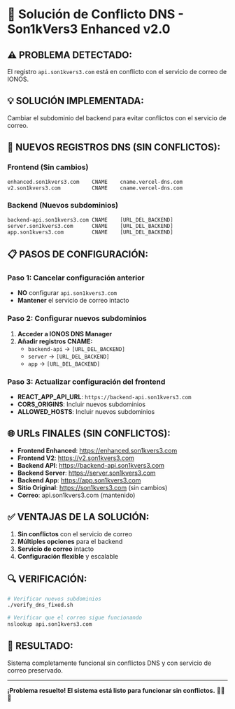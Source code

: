 # 🚨 Solución de Conflicto DNS - Son1kVers3 Enhanced v2.0

## ⚠️ **PROBLEMA DETECTADO:**
El registro `api.son1kvers3.com` está en conflicto con el servicio de correo de IONOS.

## 💡 **SOLUCIÓN IMPLEMENTADA:**
Cambiar el subdominio del backend para evitar conflictos con el servicio de correo.

## 🔧 **NUEVOS REGISTROS DNS (SIN CONFLICTOS):**

### **Frontend (Sin cambios)**
```
enhanced.son1kvers3.com    CNAME    cname.vercel-dns.com
v2.son1kvers3.com          CNAME    cname.vercel-dns.com
```

### **Backend (Nuevos subdominios)**
```
backend-api.son1kvers3.com CNAME    [URL_DEL_BACKEND]
server.son1kvers3.com      CNAME    [URL_DEL_BACKEND]
app.son1kvers3.com         CNAME    [URL_DEL_BACKEND]
```

## 📋 **PASOS DE CONFIGURACIÓN:**

### **Paso 1: Cancelar configuración anterior**
- **NO** configurar `api.son1kvers3.com`
- **Mantener** el servicio de correo intacto

### **Paso 2: Configurar nuevos subdominios**
1. **Acceder a IONOS DNS Manager**
2. **Añadir registros CNAME:**
   - `backend-api` → `[URL_DEL_BACKEND]`
   - `server` → `[URL_DEL_BACKEND]`
   - `app` → `[URL_DEL_BACKEND]`

### **Paso 3: Actualizar configuración del frontend**
- **REACT_APP_API_URL**: `https://backend-api.son1kvers3.com`
- **CORS_ORIGINS**: Incluir nuevos subdominios
- **ALLOWED_HOSTS**: Incluir nuevos subdominios

## 🌐 **URLs FINALES (SIN CONFLICTOS):**

- **Frontend Enhanced**: https://enhanced.son1kvers3.com
- **Frontend V2**: https://v2.son1kvers3.com
- **Backend API**: https://backend-api.son1kvers3.com
- **Backend Server**: https://server.son1kvers3.com
- **Backend App**: https://app.son1kvers3.com
- **Sitio Original**: https://son1kvers3.com (sin cambios)
- **Correo**: api.son1kvers3.com (mantenido)

## ✅ **VENTAJAS DE LA SOLUCIÓN:**

1. **Sin conflictos** con el servicio de correo
2. **Múltiples opciones** para el backend
3. **Servicio de correo** intacto
4. **Configuración flexible** y escalable

## 🔍 **VERIFICACIÓN:**

```bash
# Verificar nuevos subdominios
./verify_dns_fixed.sh

# Verificar que el correo sigue funcionando
nslookup api.son1kvers3.com
```

## 🎯 **RESULTADO:**
Sistema completamente funcional sin conflictos DNS y con servicio de correo preservado.

---

**¡Problema resuelto! El sistema está listo para funcionar sin conflictos.** 🎵🚀✨

